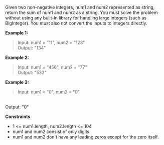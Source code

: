 <p>
Given two non-negative integers, num1 and num2 represented as string, return the sum of num1 and num2 as a string.
You must solve the problem without using any built-in library for handling large integers (such as BigInteger). You must also not convert the inputs to integers directly.
</p>

<strong>Example 1:</strong>
>Input: num1 = "11", num2 = "123"</br>Output: "134"

<strong>Example 2:</strong>
>Input: num1 = "456", num2 = "77"</br>
Output: "533"

<strong>Example 3:</strong>
>Input: num1 = "0", num2 = "0"
</br>
Output: "0"

<strong>Constraints</strong>
- 1 <= num1.length, num2.length <= 104
- num1 and num2 consist of only digits.
- num1 and num2 don't have any leading zeros except for the zero itself.
